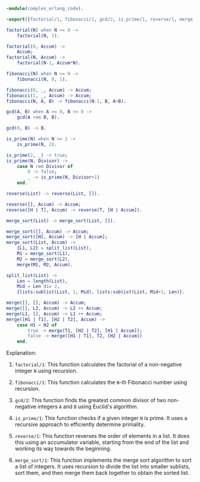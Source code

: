 ```erlang
-module(complex_erlang_code).

-export([factorial/1, fibonacci/1, gcd/2, is_prime/1, reverse/1, merge_sort/1]).

factorial(N) when N >= 0 ->
    factorial(N, 1).

factorial(0, Accum) ->
    Accum;
factorial(N, Accum) ->
    factorial(N-1, Accum*N).

fibonacci(N) when N >= 0 ->
    fibonacci(N, 0, 1).

fibonacci(0, _, Accum) -> Accum;
fibonacci(1, _, Accum) -> Accum;
fibonacci(N, A, B) -> fibonacci(N-1, B, A+B).

gcd(A, B) when A >= 0, B >= 0 ->
    gcd(A rem B, B).

gcd(0, B) -> B.

is_prime(N) when N >= 2 ->
    is_prime(N, 2).

is_prime(2, _) -> true;
is_prime(N, Divisor) ->
    case N rem Divisor of
        0 -> false;
        _ -> is_prime(N, Divisor+1)
    end.

reverse(List) -> reverse(List, []).

reverse([], Accum) -> Accum;
reverse([H | T], Accum) -> reverse(T, [H | Accum]).

merge_sort(List) -> merge_sort(List, []).

merge_sort([], Accum) -> Accum;
merge_sort([H], Accum) -> [H | Accum];
merge_sort(List, Accum) ->
    {L1, L2} = split_list(List),
    M1 = merge_sort(L1),
    M2 = merge_sort(L2),
    merge(M1, M2, Accum).

split_list(List) ->
    Len = length(List),
    Mid = Len div 2,
    {lists:sublist(List, 1, Mid), lists:sublist(List, Mid+1, Len)}.

merge([], [], Accum) -> Accum;
merge([], L2, Accum) -> L2 ++ Accum;
merge(L1, [], Accum) -> L1 ++ Accum;
merge([H1 | T1], [H2 | T2], Accum) ->
    case H1 < H2 of
        true -> merge(T1, [H2 | T2], [H1 | Accum]);
        false -> merge([H1 | T1], T2, [H2 | Accum])
    end.
```
Explanation:

1. `factorial/1`: This function calculates the factorial of a non-negative integer `N` using recursion.

2. `fibonacci/1`: This function calculates the `N`-th Fibonacci number using recursion.

3. `gcd/2`: This function finds the greatest common divisor of two non-negative integers `A` and `B` using Euclid's algorithm.

4. `is_prime/1`: This function checks if a given integer `N` is prime. It uses a recursive approach to efficiently determine primality.

5. `reverse/1`: This function reverses the order of elements in a list. It does this using an accumulator variable, starting from the end of the list and working its way towards the beginning.

6. `merge_sort/1`: This function implements the merge sort algorithm to sort a list of integers. It uses recursion to divide the list into smaller sublists, sort them, and then merge them back together to obtain the sorted list.